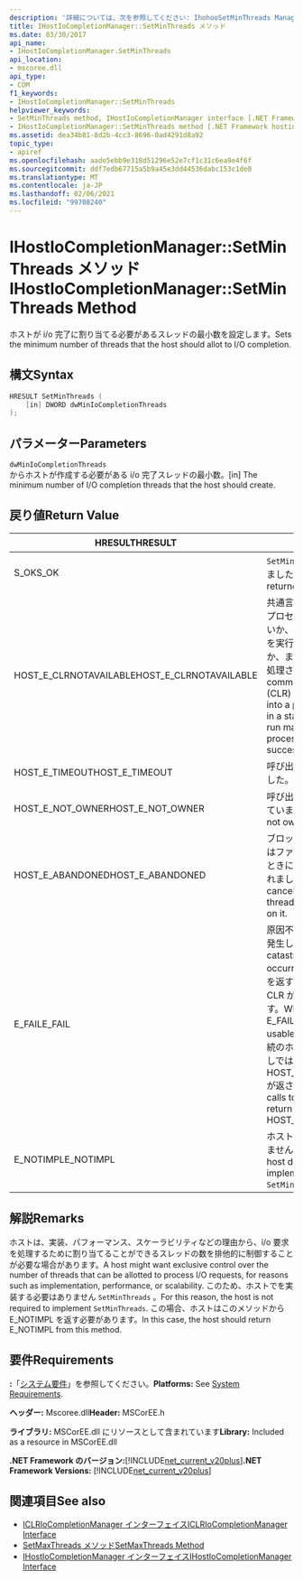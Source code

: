 ```yaml
---
description: '詳細については、次を参照してください: IhohooSetMinThreads Manager:: メソッド'
title: IHostIoCompletionManager::SetMinThreads メソッド
ms.date: 03/30/2017
api_name:
- IHostIoCompletionManager.SetMinThreads
api_location:
- mscoree.dll
api_type:
- COM
f1_keywords:
- IHostIoCompletionManager::SetMinThreads
helpviewer_keywords:
- SetMinThreads method, IHostIoCompletionManager interface [.NET Framework hosting]
- IHostIoCompletionManager::SetMinThreads method [.NET Framework hosting]
ms.assetid: dea34b81-8d2b-4cc3-8696-0ad4291d8a92
topic_type:
- apiref
ms.openlocfilehash: aade5ebb9e318d51296e52e7cf1c31c6ea9e4f6f
ms.sourcegitcommit: ddf7edb67715a5b9a45e3dd44536dabc153c1de0
ms.translationtype: MT
ms.contentlocale: ja-JP
ms.lasthandoff: 02/06/2021
ms.locfileid: "99708240"
---
```

# <a name="ihostiocompletionmanagersetminthreads-method"></a><span data-ttu-id="4a58c-103">IHostIoCompletionManager::SetMinThreads メソッド</span><span class="sxs-lookup"><span data-stu-id="4a58c-103">IHostIoCompletionManager::SetMinThreads Method</span></span>

<span data-ttu-id="4a58c-104">ホストが i/o 完了に割り当てる必要があるスレッドの最小数を設定します。</span><span class="sxs-lookup"><span data-stu-id="4a58c-104">Sets the minimum number of threads that the host should allot to I/O completion.</span></span>  
  
## <a name="syntax"></a><span data-ttu-id="4a58c-105">構文</span><span class="sxs-lookup"><span data-stu-id="4a58c-105">Syntax</span></span>  
  
```cpp  
HRESULT SetMinThreads (  
    [in] DWORD dwMinIoCompletionThreads  
);  
```  
  
## <a name="parameters"></a><span data-ttu-id="4a58c-106">パラメーター</span><span class="sxs-lookup"><span data-stu-id="4a58c-106">Parameters</span></span>  

 `dwMinIoCompletionThreads`  
 <span data-ttu-id="4a58c-107">からホストが作成する必要がある i/o 完了スレッドの最小数。</span><span class="sxs-lookup"><span data-stu-id="4a58c-107">[in] The minimum number of I/O completion threads that the host should create.</span></span>  
  
## <a name="return-value"></a><span data-ttu-id="4a58c-108">戻り値</span><span class="sxs-lookup"><span data-stu-id="4a58c-108">Return Value</span></span>  
  
|<span data-ttu-id="4a58c-109">HRESULT</span><span class="sxs-lookup"><span data-stu-id="4a58c-109">HRESULT</span></span>|<span data-ttu-id="4a58c-110">説明</span><span class="sxs-lookup"><span data-stu-id="4a58c-110">Description</span></span>|  
|-------------|-----------------|  
|<span data-ttu-id="4a58c-111">S_OK</span><span class="sxs-lookup"><span data-stu-id="4a58c-111">S_OK</span></span>|<span data-ttu-id="4a58c-112">`SetMinThreads` 正常に返されました。</span><span class="sxs-lookup"><span data-stu-id="4a58c-112">`SetMinThreads` returned successfully.</span></span>|  
|<span data-ttu-id="4a58c-113">HOST_E_CLRNOTAVAILABLE</span><span class="sxs-lookup"><span data-stu-id="4a58c-113">HOST_E_CLRNOTAVAILABLE</span></span>|<span data-ttu-id="4a58c-114">共通言語ランタイム (CLR) がプロセスに読み込まれていないか、CLR がマネージコードを実行できない状態であるか、または呼び出しが正常に処理されていません。</span><span class="sxs-lookup"><span data-stu-id="4a58c-114">The common language runtime (CLR) has not been loaded into a process, or the CLR is in a state in which it cannot run managed code or process the call successfully.</span></span>|  
|<span data-ttu-id="4a58c-115">HOST_E_TIMEOUT</span><span class="sxs-lookup"><span data-stu-id="4a58c-115">HOST_E_TIMEOUT</span></span>|<span data-ttu-id="4a58c-116">呼び出しがタイムアウトしました。</span><span class="sxs-lookup"><span data-stu-id="4a58c-116">The call timed out.</span></span>|  
|<span data-ttu-id="4a58c-117">HOST_E_NOT_OWNER</span><span class="sxs-lookup"><span data-stu-id="4a58c-117">HOST_E_NOT_OWNER</span></span>|<span data-ttu-id="4a58c-118">呼び出し元がロックを所有していません。</span><span class="sxs-lookup"><span data-stu-id="4a58c-118">The caller does not own the lock.</span></span>|  
|<span data-ttu-id="4a58c-119">HOST_E_ABANDONED</span><span class="sxs-lookup"><span data-stu-id="4a58c-119">HOST_E_ABANDONED</span></span>|<span data-ttu-id="4a58c-120">ブロックされたスレッドまたはファイバーが待機しているときに、イベントが取り消されました。</span><span class="sxs-lookup"><span data-stu-id="4a58c-120">An event was canceled while a blocked thread or fiber was waiting on it.</span></span>|  
|<span data-ttu-id="4a58c-121">E_FAIL</span><span class="sxs-lookup"><span data-stu-id="4a58c-121">E_FAIL</span></span>|<span data-ttu-id="4a58c-122">原因不明の致命的なエラーが発生しました。</span><span class="sxs-lookup"><span data-stu-id="4a58c-122">An unknown catastrophic failure occurred.</span></span> <span data-ttu-id="4a58c-123">メソッドが E_FAIL を返すと、そのプロセス内で CLR が使用できなくなります。</span><span class="sxs-lookup"><span data-stu-id="4a58c-123">When a method returns E_FAIL, the CLR is no longer usable within the process.</span></span> <span data-ttu-id="4a58c-124">後続のホストメソッドの呼び出しでは HOST_E_CLRNOTAVAILABLE が返されます。</span><span class="sxs-lookup"><span data-stu-id="4a58c-124">Subsequent calls to hosting methods return HOST_E_CLRNOTAVAILABLE.</span></span>|  
|<span data-ttu-id="4a58c-125">E_NOTIMPL</span><span class="sxs-lookup"><span data-stu-id="4a58c-125">E_NOTIMPL</span></span>|<span data-ttu-id="4a58c-126">ホストはの実装を提供していません `SetMinThreads` 。</span><span class="sxs-lookup"><span data-stu-id="4a58c-126">The host does not provide an implementation of `SetMinThreads`.</span></span>|  
  
## <a name="remarks"></a><span data-ttu-id="4a58c-127">解説</span><span class="sxs-lookup"><span data-stu-id="4a58c-127">Remarks</span></span>  

 <span data-ttu-id="4a58c-128">ホストは、実装、パフォーマンス、スケーラビリティなどの理由から、i/o 要求を処理するために割り当てることができるスレッドの数を排他的に制御することが必要な場合があります。</span><span class="sxs-lookup"><span data-stu-id="4a58c-128">A host might want exclusive control over the number of threads that can be allotted to process I/O requests, for reasons such as implementation, performance, or scalability.</span></span> <span data-ttu-id="4a58c-129">このため、ホストでを実装する必要はありません `SetMinThreads` 。</span><span class="sxs-lookup"><span data-stu-id="4a58c-129">For this reason, the host is not required to implement `SetMinThreads`.</span></span> <span data-ttu-id="4a58c-130">この場合、ホストはこのメソッドから E_NOTIMPL を返す必要があります。</span><span class="sxs-lookup"><span data-stu-id="4a58c-130">In this case, the host should return E_NOTIMPL from this method.</span></span>  
  
## <a name="requirements"></a><span data-ttu-id="4a58c-131">要件</span><span class="sxs-lookup"><span data-stu-id="4a58c-131">Requirements</span></span>  

 <span data-ttu-id="4a58c-132">**:**「[システム要件](../../get-started/system-requirements.md)」を参照してください。</span><span class="sxs-lookup"><span data-stu-id="4a58c-132">**Platforms:** See [System Requirements](../../get-started/system-requirements.md).</span></span>  
  
 <span data-ttu-id="4a58c-133">**ヘッダー:** Mscoree.dll</span><span class="sxs-lookup"><span data-stu-id="4a58c-133">**Header:** MSCorEE.h</span></span>  
  
 <span data-ttu-id="4a58c-134">**ライブラリ:** MSCorEE.dll にリソースとして含まれています</span><span class="sxs-lookup"><span data-stu-id="4a58c-134">**Library:** Included as a resource in MSCorEE.dll</span></span>  
  
 <span data-ttu-id="4a58c-135">**.NET Framework のバージョン:**[!INCLUDE[net_current_v20plus](../../../../includes/net-current-v20plus-md.md)]</span><span class="sxs-lookup"><span data-stu-id="4a58c-135">**.NET Framework Versions:** [!INCLUDE[net_current_v20plus](../../../../includes/net-current-v20plus-md.md)]</span></span>  
  
## <a name="see-also"></a><span data-ttu-id="4a58c-136">関連項目</span><span class="sxs-lookup"><span data-stu-id="4a58c-136">See also</span></span>

- [<span data-ttu-id="4a58c-137">ICLRIoCompletionManager インターフェイス</span><span class="sxs-lookup"><span data-stu-id="4a58c-137">ICLRIoCompletionManager Interface</span></span>](iclriocompletionmanager-interface.md)
- [<span data-ttu-id="4a58c-138">SetMaxThreads メソッド</span><span class="sxs-lookup"><span data-stu-id="4a58c-138">SetMaxThreads Method</span></span>](ihostiocompletionmanager-setmaxthreads-method.md)
- [<span data-ttu-id="4a58c-139">IHostIoCompletionManager インターフェイス</span><span class="sxs-lookup"><span data-stu-id="4a58c-139">IHostIoCompletionManager Interface</span></span>](ihostiocompletionmanager-interface.md)
